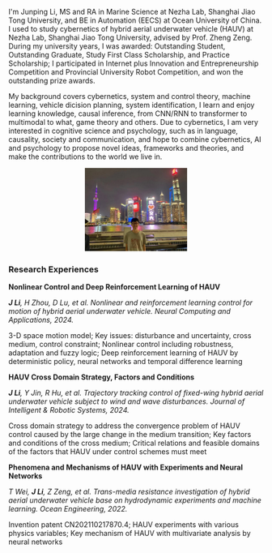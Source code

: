 I'm Junping Li, MS and RA in Marine Science at Nezha Lab, Shanghai Jiao Tong University, and BE in Automation (EECS) at Ocean University of China. I used to study cybernetics of hybrid aerial underwater vehicle (HAUV) at Nezha Lab, Shanghai Jiao Tong University, advised by Prof. Zheng Zeng. During my university years, I was awarded: Outstanding Student, Outstanding Graduate, Study First Class Scholarship, and Practice Scholarship; I participated in Internet plus Innovation and Entrepreneurship Competition and Provincial University Robot Competition, and won the outstanding prize awards.

My background covers cybernetics, system and control theory, machine learning, vehicle dicision planning, system identification, I learn and enjoy learning knowledge, causal inference, from CNN/RNN to transformer to multimodal to what, game theory and others. Due to cybernetics, I am very interested in cognitive science and psychology, such as in language, causality, society and communication, and hope to combine cybernetics, AI and psychology to propose novel ideas, frameworks and theories, and make the contributions to the world we live in.

<div align="center">
  <img src="./pic/sh.jpg" alt=" " style="width: 40%; height: auto;">
</div>

### Research Experiences

**Nonlinear Control and Deep Reinforcement Learning of HAUV**<br>

***J Li**, H Zhou, D Lu, et al. Nonlinear and reinforcement learning control for motion of hybrid aerial underwater vehicle. Neural Computing and Applications, 2024.*<br>

3-D space motion model; Key issues: disturbance and uncertainty, cross medium, control constraint; Nonlinear control including robustness, adaptation and fuzzy logic; Deep reinforcement learning of HAUV by deterministic policy, neural networks and temporal difference learning

**HAUV Cross Domain Strategy, Factors and Conditions**

***J Li**, Y Jin, R Hu, et al. Trajectory tracking control of fixed-wing hybrid aerial underwater vehicle subject to wind and wave disturbances. Journal of Intelligent & Robotic Systems, 2024.*<br>

Cross domain strategy to address the convergence problem of HAUV control caused by the large change in the medium transition; Key factors and conditions of the cross medium; Critical relations and feasible domains of the factors that HAUV under control schemes must meet

**Phenomena and Mechanisms of HAUV with Experiments and Neural Networks**

*T Wei, **J Li**, Z Zeng, et al. Trans-media resistance investigation of hybrid aerial underwater vehicle base on hydrodynamic experiments and machine learning. Ocean Engineering, 2022.*

Invention patent CN202110217870.4; HAUV experiments with various physics variables; Key mechanism of HAUV with multivariate analysis by neural networks





